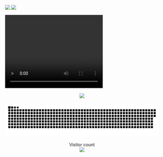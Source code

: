 ![](https://media0.giphy.com/media/OHPZqOWeeQUlN4yeIw/giphy.gif)
<img src= "https://media0.giphy.com/media/OHPZqOWeeQUlN4yeIw/giphy.gif" />

<video width="320" height="240" controls>
    <source src="kuangbiao.mp4" type="video/mp4">
</video>


<p align="center">
    <a href=#><img src="giphy.gif"></a>
</p>
<a href=#><img src="contributions.svg"></a>

<p align="center"> 
  Visitor count<br>
  <img src="https://profile-counter.glitch.me/dang-mai/count.svg" />
</p>
